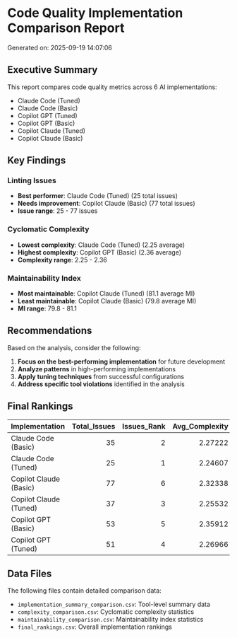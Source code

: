 # Code Quality Implementation Comparison Report

Generated on: 2025-09-19 14:07:06

## Executive Summary

This report compares code quality metrics across 6 AI implementations:

- Claude Code (Tuned)
- Claude Code (Basic)
- Copilot GPT (Tuned)
- Copilot GPT (Basic)
- Copilot Claude (Tuned)
- Copilot Claude (Basic)

## Key Findings

### Linting Issues
- **Best performer**: Claude Code (Tuned) (25 total issues)
- **Needs improvement**: Copilot Claude (Basic) (77 total issues)
- **Issue range**: 25 - 77 issues

### Cyclomatic Complexity
- **Lowest complexity**: Claude Code (Tuned) (2.25 average)
- **Highest complexity**: Copilot GPT (Basic) (2.36 average)
- **Complexity range**: 2.25 - 2.36

### Maintainability Index
- **Most maintainable**: Copilot Claude (Tuned) (81.1 average MI)
- **Least maintainable**: Copilot Claude (Basic) (79.8 average MI)
- **MI range**: 79.8 - 81.1

## Recommendations

Based on the analysis, consider the following:

1. **Focus on the best-performing implementation** for future development
2. **Analyze patterns** in high-performing implementations
3. **Apply tuning techniques** from successful configurations
4. **Address specific tool violations** identified in the analysis

## Final Rankings

| Implementation         |   Total_Issues |   Issues_Rank |   Avg_Complexity |   Complexity_Rank |   Avg_MI_Score |   MI_Rank |
|:-----------------------|---------------:|--------------:|-----------------:|------------------:|---------------:|----------:|
| Claude Code (Basic)    |             35 |             2 |          2.27222 |                 3 |        80.6059 |         3 |
| Claude Code (Tuned)    |             25 |             1 |          2.24607 |                 6 |        80.3927 |         5 |
| Copilot Claude (Basic) |             77 |             6 |          2.32338 |                 2 |        79.8068 |         6 |
| Copilot Claude (Tuned) |             37 |             3 |          2.25532 |                 5 |        81.0968 |         1 |
| Copilot GPT (Basic)    |             53 |             5 |          2.35912 |                 1 |        80.5622 |         4 |
| Copilot GPT (Tuned)    |             51 |             4 |          2.26966 |                 4 |        81.0792 |         2 |

## Data Files

The following files contain detailed comparison data:

- `implementation_summary_comparison.csv`: Tool-level summary data
- `complexity_comparison.csv`: Cyclomatic complexity statistics
- `maintainability_comparison.csv`: Maintainability index statistics
- `final_rankings.csv`: Overall implementation rankings
